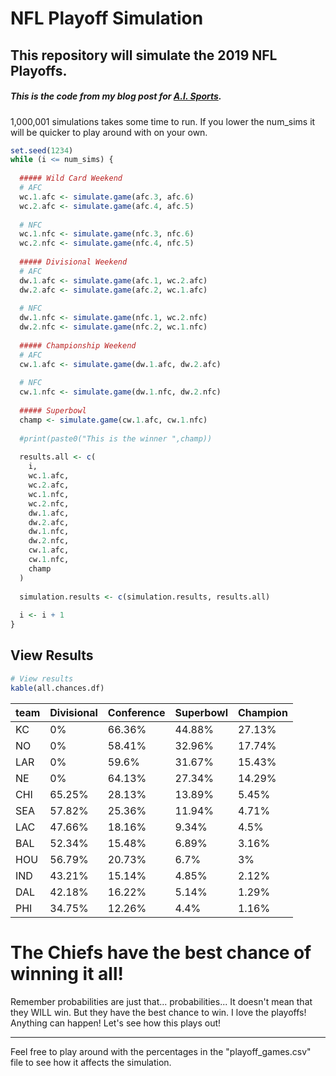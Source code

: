 NFL Playoff Simulation
================

This repository will simulate the 2019 NFL Playoffs.
----------------------------------------------------

##### This is the code from my blog post for [A.I. Sports](https://aisportsfirm.com/predicting-nfl-playoffs/).

1,000,001 simulations takes some time to run. If you lower the num\_sims it will be quicker to play around with on your own.

``` r
set.seed(1234)
while (i <= num_sims) {
  
  ##### Wild Card Weekend
  # AFC
  wc.1.afc <- simulate.game(afc.3, afc.6)
  wc.2.afc <- simulate.game(afc.4, afc.5)
  
  # NFC
  wc.1.nfc <- simulate.game(nfc.3, nfc.6)
  wc.2.nfc <- simulate.game(nfc.4, nfc.5)
  
  ##### Divisional Weekend
  # AFC
  dw.1.afc <- simulate.game(afc.1, wc.2.afc)
  dw.2.afc <- simulate.game(afc.2, wc.1.afc)
  
  # NFC
  dw.1.nfc <- simulate.game(nfc.1, wc.2.nfc)
  dw.2.nfc <- simulate.game(nfc.2, wc.1.nfc)
  
  ##### Championship Weekend
  # AFC
  cw.1.afc <- simulate.game(dw.1.afc, dw.2.afc)
  
  # NFC
  cw.1.nfc <- simulate.game(dw.1.nfc, dw.2.nfc)
  
  ##### Superbowl
  champ <- simulate.game(cw.1.afc, cw.1.nfc)
  
  #print(paste0("This is the winner ",champ))
  
  results.all <- c( 
    i,  
    wc.1.afc,
    wc.2.afc,
    wc.1.nfc,
    wc.2.nfc,
    dw.1.afc,
    dw.2.afc,
    dw.1.nfc,
    dw.2.nfc,
    cw.1.afc,
    cw.1.nfc,
    champ
  )
  
  simulation.results <- c(simulation.results, results.all)
  
  i <- i + 1 
}
```

View Results
------------

``` r
# View results
kable(all.chances.df)
```

|team |Divisional |Conference |Superbowl |Champion |
|:----|:----------|:----------|:---------|:--------|
|KC   |0%         |66.36%     |44.88%    |27.13%   |
|NO   |0%         |58.41%     |32.96%    |17.74%   |
|LAR  |0%         |59.6%      |31.67%    |15.43%   |
|NE   |0%         |64.13%     |27.34%    |14.29%   |
|CHI  |65.25%     |28.13%     |13.89%    |5.45%    |
|SEA  |57.82%     |25.36%     |11.94%    |4.71%    |
|LAC  |47.66%     |18.16%     |9.34%     |4.5%     |
|BAL  |52.34%     |15.48%     |6.89%     |3.16%    |
|HOU  |56.79%     |20.73%     |6.7%      |3%       |
|IND  |43.21%     |15.14%     |4.85%     |2.12%    |
|DAL  |42.18%     |16.22%     |5.14%     |1.29%    |
|PHI  |34.75%     |12.26%     |4.4%      |1.16%    |


The Chiefs have the best chance of winning it all!
==================================================

Remember probabilities are just that... probabilities... It doesn't mean that they WILL win. But they have the best chance to win. I love the playoffs! Anything can happen! Let's see how this plays out!

------------------------------------------------------------------------

Feel free to play around with the percentages in the "playoff\_games.csv" file to see how it affects the simulation.
